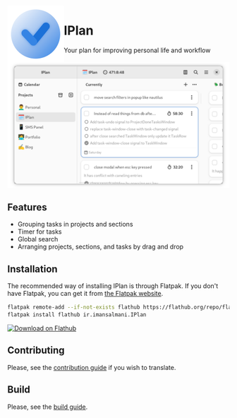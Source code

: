 <img align="left" style="vertical-align: middle" src="data/icons/hicolor/256x256/apps/ir.imansalmani.IPlan.png" alt="IPlan" width="128">

# IPlan

Your plan for improving personal life and workflow

<picture align="center">
  <source media="(prefers-color-scheme: dark)" srcset="data/screenshots/window-dark.png">
  <img alt="IPlan Window" src="data/screenshots/window.png">
</picture>

## Features

- Grouping tasks in projects and sections
- Timer for tasks
- Global search
- Arranging projects, sections, and tasks by drag and drop

## Installation

The recommended way of installing IPlan is through Flatpak. If you don't have Flatpak, you can get it from [the Flatpak website](https://flatpak.org/setup).

```bash
flatpak remote-add --if-not-exists flathub https://flathub.org/repo/flathub.flatpakrepo
flatpak install flathub ir.imansalmani.IPlan
```
<a href="https://flathub.org/apps/details/ir.imansalmani.IPlan"><img src="https://flathub.org/assets/badges/flathub-badge-en.png" alt="Download on Flathub" width="240"></a>

## Contributing

Please, see the [contribution guide](CONTRIBUTING.md) if you wish to translate.

## Build

Please, see the [build guide](https://github.com/iman-salmani/iplan/wiki/How-to-Build-IPlan).
